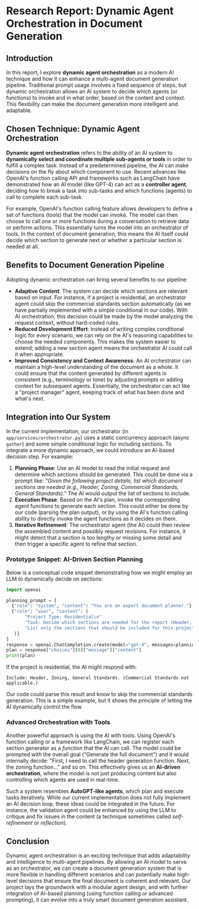 # Research Report: Dynamic Agent Orchestration in Document Generation

## Introduction

In this report, I explore **dynamic agent orchestration** as a modern AI technique and how it can enhance a multi-agent document generation pipeline. Traditional prompt usage involves a fixed sequence of steps, but dynamic orchestration allows an AI system to decide which agents (or functions) to invoke and in what order, based on the content and context. This flexibility can make the document generation more intelligent and adaptable.

## Chosen Technique: Dynamic Agent Orchestration

**Dynamic agent orchestration** refers to the ability of an AI system to **dynamically select and coordinate multiple sub-agents or tools** in order to fulfill a complex task. Instead of a predetermined pipeline, the AI can make decisions on the fly about which component to use. Recent advances like OpenAI's function calling API and frameworks such as LangChain have demonstrated how an AI model (like GPT-4) can act as a **controller agent**, deciding how to break a task into sub-tasks and which functions (agents) to call to complete each sub-task.

For example, OpenAI's function calling feature allows developers to define a set of functions (tools) that the model can invoke. The model can then choose to call one or more functions during a conversation to retrieve data or perform actions. This essentially turns the model into an orchestrator of tools. In the context of document generation, this means the AI itself could decide which section to generate next or whether a particular section is needed at all.

## Benefits to Document Generation Pipeline

Adopting dynamic orchestration can bring several benefits to our pipeline:
- **Adaptive Content**: The system can decide which sections are relevant based on input. For instance, if a project is residential, an orchestrator agent could skip the commercial standards section automatically (as we have partially implemented with a simple conditional in our code). With AI orchestration, this decision could be made by the model analyzing the request context, without hard-coded rules.
- **Reduced Development Effort**: Instead of writing complex conditional logic for every scenario, we can rely on the AI's reasoning capabilities to choose the needed components. This makes the system easier to extend; adding a new section agent means the orchestrator AI could call it when appropriate.
- **Improved Consistency and Context Awareness**: An AI orchestrator can maintain a high-level understanding of the document as a whole. It could ensure that the content generated by different agents is consistent (e.g., terminology or tone) by adjusting prompts or adding context for subsequent agents. Essentially, the orchestrator can act like a "project manager" agent, keeping track of what has been done and what's next.

## Integration into Our System

In the current implementation, our orchestrator (in `app/services/orchestrator.py`) uses a static concurrency approach (async `gather`) and some simple conditional logic for including sections. To integrate a more dynamic approach, we could introduce an AI-based decision step. For example:

1. **Planning Phase**: Use an AI model to read the initial request and determine which sections should be generated. This could be done via a prompt like: *"Given the following project details, list which document sections are needed (e.g., Header, Zoning, Commercial Standards, General Standards)."* The AI would output the list of sections to include.
2. **Execution Phase**: Based on the AI's plan, invoke the corresponding agent functions to generate each section. This could either be done by our code (parsing the plan output), or by using the AI's function calling ability to directly invoke the agent functions as it decides on them.
3. **Iterative Refinement**: The orchestrator agent (the AI) could then review the assembled content and possibly request revisions. For instance, it might detect that a section is too lengthy or missing some detail and then trigger a specific agent to refine that section.

### Prototype Snippet: AI-Driven Section Planning
Below is a conceptual code snippet demonstrating how we might employ an LLM to dynamically decide on sections:

```python
import openai

planning_prompt = [
  {"role": "system", "content": "You are an expert document planner."},
  {"role": "user", "content": (
       "Project Type: Residential\n"
       "Task: Decide which sections are needed for the report (Header, Zoning, Commercial Standards, General Standards). "
       "List only the sections that should be included for this project type."
   )}
]
response = openai.ChatCompletion.create(model="gpt-4", messages=planning_prompt)
plan = response["choices"][0]["message"]["content"]
print(plan)
```

If the project is residential, the AI might respond with:
```
Include: Header, Zoning, General Standards. (Commercial Standards not applicable.)
```
Our code could parse this result and know to skip the commercial standards generation. This is a simple example, but it shows the principle of letting the AI dynamically control the flow.

### Advanced Orchestration with Tools
Another powerful approach is using the AI with tools. Using OpenAI's function calling or a framework like LangChain, we can register each section generator as a *function* that the AI can call. The model could be prompted with the overall goal ("Generate the full document") and it would internally decide: "First, I need to call the header generation function. Next, the zoning function..." and so on. This effectively gives us an **AI-driven orchestration**, where the model is not just producing content but also controlling which agents are used in real-time. 

Such a system resembles **AutoGPT-like agents**, which plan and execute tasks iteratively. While our current implementation does not fully implement an AI decision loop, these ideas could be integrated in the future. For instance, the validation agent could be enhanced by using the LLM to critique and fix issues in the content (a technique sometimes called *self-refinement* or *reflection*).

## Conclusion

Dynamic agent orchestration is an exciting technique that adds adaptability and intelligence to multi-agent pipelines. By allowing an AI model to serve as an orchestrator, we can create a document generation system that is more flexible in handling different scenarios and can potentially make high-level decisions that ensure the final document is coherent and relevant. Our project lays the groundwork with a modular agent design, and with further integration of AI-based planning (using function calling or advanced prompting), it can evolve into a truly smart document generation assistant.
